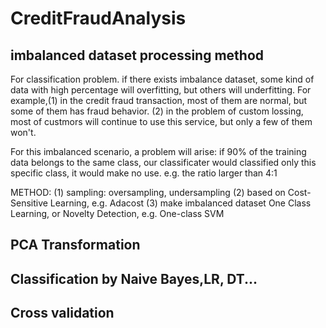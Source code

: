 # CreditFraudAnalysis
## imbalanced dataset processing method
For classification problem. if there exists imbalance dataset, some kind of data with high percentage will overfitting, but others will underfitting.
    For example,(1) in the credit fraud transaction, most of them are normal, but some of them has fraud behavior.
            (2) in the problem of custom lossing, most of custmors will continue to use this service, but only a few of them won't.

For this imbalanced scenario,  a problem will arise: if 90% of the training data belongs to the same class, our classificater would classified only this specific class, it would make no use. e.g. the ratio larger than 4:1

METHOD:
(1) sampling: oversampling, undersampling
(2) based on Cost-Sensitive Learning, e.g. Adacost
(3) make imbalanced dataset One Class Learning, or Novelty Detection, e.g. One-class SVM

## PCA  Transformation
## Classification by Naive Bayes,LR, DT...
## Cross validation
